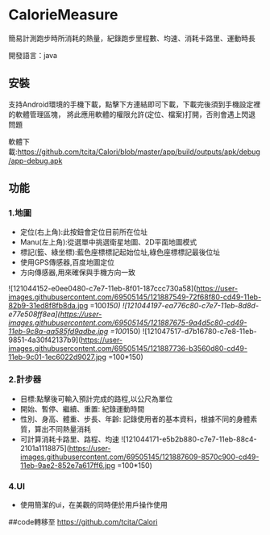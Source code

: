 # CalorieMeasure

簡易計測跑步時所消耗的熱量，紀錄跑步里程數、均速、消耗卡路里、運動時長

開發語言：java

## 安裝
支持Android環境的手機下載，點擊下方連結即可下載，下載完後須到手機設定裡的軟體管理區塊，
將此應用軟體的權限允許(定位、檔案)打開，否則會遇上閃退問題

軟體下載:https://github.com/tcita/Calori/blob/master/app/build/outputs/apk/debug/app-debug.apk

## 功能

### 1.地圖
* 定位(右上角):此按鈕會定位目前所在位址
* Manu(左上角):從選單中挑選衛星地圖、2D平面地圖模式
* 標記(籃、綠坐標):藍色座標標記起始位址,綠色座標標記最後位址
* 使用GPS傳感器,百度地圖定位
* 方向傳感器,用來確保與手機方向一致

![121044152-e0ee0480-c7e7-11eb-8f01-187ccc730a58](https://user-images.githubusercontent.com/69505145/121887549-72f68f80-cd49-11eb-82b9-31ed8f8fb8da.jpg =100*150)
![121044197-ea776c80-c7e7-11eb-8d8d-e77e508ff8ea](https://user-images.githubusercontent.com/69505145/121887675-9a4d5c80-cd49-11eb-9c8a-aa585fd9adbe.jpg =100*150)
![121047517-d7b16780-c7e8-11eb-9851-4a30f42137b9](https://user-images.githubusercontent.com/69505145/121887736-b3560d80-cd49-11eb-9c01-1ec6022d9027.jpg =100*150)



### 2.計步器
* 目標:點擊後可輸入預計完成的路程,以公尺為單位
* 開始、暫停、繼續、重置: 紀錄運動時間
* 性別、身高、體重、步長、年齡: 記錄使用者的基本資料，根據不同的身體素質，算出不同熱量消耗
* 可計算消耗卡路里、路程、均速
![121044171-e5b2b880-c7e7-11eb-88c4-2101a1118875](https://user-images.githubusercontent.com/69505145/121887609-8570c900-cd49-11eb-9ae2-852e7a617ff6.jpg =100*150)

### 4.UI
* 使用簡潔的ui，在美觀的同時便於用戶操作使用

##code轉移至  https://github.com/tcita/Calori
